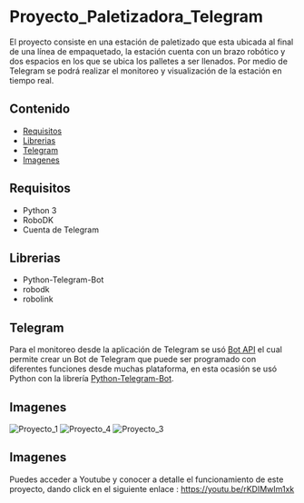 # Proyecto_Paletizadora_Telegram
El proyecto consiste en una estación de paletizado que esta ubicada al final de una línea de empaquetado, la estación cuenta con un brazo robótico y dos espacios en los que se ubica los palletes a ser llenados. Por medio de Telegram se podrá realizar el monitoreo y visualización de la estación en tiempo real.
## Contenido
- [Requisitos](https://github.com/FajardoD/Proyecto_Paletizadora_Telegram/blob/main/README.md#requisitos)
- [Librerias](https://github.com/FajardoD/Proyecto_Paletizadora_Telegram/blob/main/README.md#librerias)
- [Telegram](https://github.com/FajardoD/Proyecto_Paletizadora_Telegram/blob/main/README.md#telegram)
- [Imagenes](https://github.com/FajardoD/Proyecto_Paletizadora_Telegram/blob/main/README.md#imagenes)
## Requisitos
- Python 3
- RoboDK
- Cuenta de Telegram
## Librerias
- Python-Telegram-Bot
- robodk
- robolink
## Telegram
Para el monitoreo desde la aplicación de Telegram se usó [Bot API](https://core.telegram.org/#bot-api) el cual permite crear un Bot de Telegram que puede ser programado con diferentes funciones desde muchas plataforma, en esta ocasión se usó Python con la librería [Python-Telegram-Bot](https://github.com/python-telegram-bot/python-telegram-bot).
## Imagenes
![Proyecto_1](https://user-images.githubusercontent.com/85042038/151731876-fac04b4f-8dc3-4991-8348-380ca215ef80.png)
![Proyecto_4](https://user-images.githubusercontent.com/85042038/151731880-f80f094c-1753-47b0-8fac-a020758ebdfd.png)
![Proyecto_3](https://user-images.githubusercontent.com/85042038/151731933-61c53db0-e16f-4c6c-b8ef-a163f8969192.png)
## Imagenes
Puedes acceder a Youtube y conocer a detalle el funcionamiento de este proyecto, dando click en el siguiente enlace : https://youtu.be/rKDIMwIm1xk
